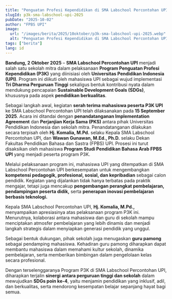 ```yaml
---
title: "Penguatan Profesi Kependidikan di SMA Labschool Percontohan UPI melalui Program P3K sebagai Upaya Mewujudkan Pendidikan Berkualitas (SDGs)"
slugId: p3k-sma-labschool-upi-2025
pubDate: "2025-10-02"
author: "FPBS UPI"
image:
  url: "/images/berita/2025/10oktober/p3k-sma-labschool-upi-2025.webp"
  alt: "Penguatan Profesi Kependidikan di SMA Labschool Percontohan UPI melalui Program P3K"
tags: ["berita"]
lang: id
---
```


**Bandung, 2 Oktober 2025** – **SMA Labschool Percontohan UPI** menjadi salah satu sekolah mitra dalam pelaksanaan **Program Penguatan Profesi Kependidikan (P3K)** yang diinisiasi oleh **Universitas Pendidikan Indonesia (UPI)**. Program ini diikuti oleh mahasiswa UPI sebagai wujud implementasi **Tri Dharma Perguruan Tinggi** sekaligus bentuk kontribusi nyata dalam mendukung pencapaian **Sustainable Development Goals (SDGs)**, khususnya pada aspek **pendidikan berkualitas**.  

Sebagai langkah awal, kegiatan **serah terima mahasiswa peserta P3K UPI** ke SMA Labschool Percontohan UPI telah dilaksanakan pada **15 September 2025**. Acara ini ditandai dengan **penandatanganan Implementation Agreement** dan **Perjanjian Kerja Sama (PKS)** antara pihak Universitas Pendidikan Indonesia dan sekolah mitra. Penandatanganan dilakukan secara terpisah oleh **Hj. Komalia, M.Pd.** selaku Kepala SMA Labschool Percontohan UPI, dan **Wawan Gunawan, M.Ed., Ph.D.** selaku Dekan Fakultas Pendidikan Bahasa dan Sastra (FPBS) UPI. Prosesi ini turut disaksikan oleh mahasiswa **Program Studi Pendidikan Bahasa Arab FPBS UPI** yang menjadi peserta program P3K.  

Melalui pelaksanaan program ini, mahasiswa UPI yang ditempatkan di SMA Labschool Percontohan UPI berkesempatan untuk mengembangkan **kompetensi pedagogik, profesional, sosial, dan kepribadian** sebagai calon pendidik. Kegiatan yang dijalankan tidak hanya terbatas pada praktik mengajar, tetapi juga mencakup **pengembangan perangkat pembelajaran, pendampingan peserta didik,** serta **penerapan inovasi pembelajaran berbasis teknologi.**  

Kepala SMA Labschool Percontohan UPI, **Hj. Komalia, M.Pd.,** menyampaikan apresiasinya atas pelaksanaan program P3K ini. Menurutnya, kolaborasi antara mahasiswa dan guru di sekolah mampu menciptakan atmosfer pembelajaran yang lebih dinamis dan menjadi langkah strategis dalam menyiapkan generasi pendidik yang unggul.  

Sebagai bentuk dukungan, pihak sekolah juga menugaskan **guru pamong** sebagai pendamping mahasiswa. Kehadiran guru pamong diharapkan dapat membantu mahasiswa dalam memahami kultur sekolah, dinamika pembelajaran, serta memberikan bimbingan dalam pengelolaan kelas secara profesional.  

Dengan terselenggaranya Program P3K di SMA Labschool Percontohan UPI, diharapkan terjalin **sinergi antara perguruan tinggi dan sekolah** dalam mewujudkan **SDGs poin ke-4**, yaitu menjamin pendidikan yang inklusif, adil, dan berkualitas, serta mendorong kesempatan belajar sepanjang hayat bagi semua.  
